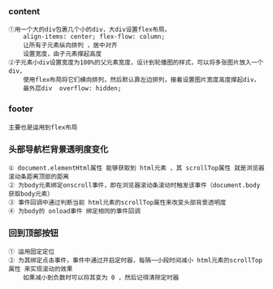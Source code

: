 ### content
    ①用一个大的div包裹几个小的div，大div设置flex布局，
        align-items: center; flex-flow: column; 
        让所有子元素纵向排列 ，居中对齐
        设置宽度，由子元素撑起高度
    ②子元素小div设置宽度为100%的父元素宽度，设计到轮播图的样式，可以将多张图片放入一个div，
        使用flex布局将它们横向排列，然后默认靠左边排列，接着设置图片宽度高度撑起div，
        最外层div  overflow: hidden;
    
### footer
    主要也是运用到flex布局


### 头部导航栏背景透明度变化
    ① document.elementHtml属性 能够获取到 html元素 ，其 scrollTop属性 就是浏览器滚动条距离顶部的距离
    ② 为body元素绑定onscroll事件，即在浏览器滚动条滚动时触发该事件（document.body 获取body元素）
    ③ 事件回调中通过判断当前 html元素的scrollTop属性来改变头部背景透明度
    ④ 为body的 onload事件 绑定相同的事件回调

### 回到顶部按钮
    ① 运用固定定位
    ② 为其绑定点击事件，事件中通过开启定时器，每隔一小段时间减小 html元素的scrollTop属性 来实现滚动的效果
        如果减小到负数时可以将其变为 0 ，然后记得清除定时器

